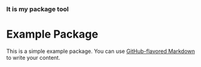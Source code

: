 ### It is my package tool

# Example Package

This is a simple example package. You can use
[GitHub-flavored Markdown](https://guides.github.com/features/mastering-markdown/)
to write your content.